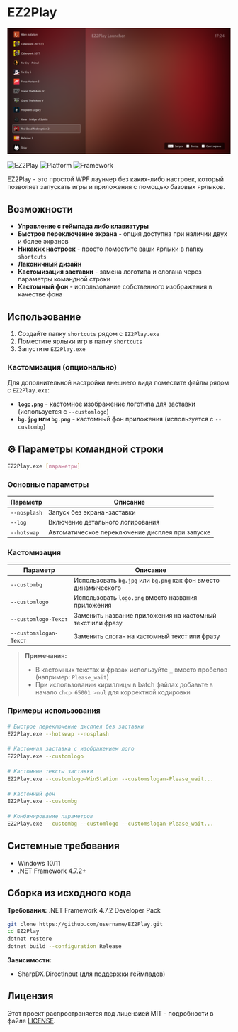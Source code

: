 # EZ2Play

![EZ2Play Screenshot](attach.png)

![EZ2Play](https://img.shields.io/badge/Version-1.1.0.0-blue) ![Platform](https://img.shields.io/badge/Platform-Windows-lightgrey) ![Framework](https://img.shields.io/badge/Framework-WPF-purple)

EZ2Play - это простой WPF лаунчер без каких-либо настроек, который позволяет запускать игры и приложения с помощью базовых ярлыков.

## Возможности

- **Управление с геймпада либо клавиатуры**
- **Быстрое переключение экрана** - опция доступна при наличии двух и более экранов
- **Никаких настроек** - просто поместите ваши ярлыки в папку `shortcuts`
- **Лаконичный дизайн**
- **Кастомизация заставки** - замена логотипа и слогана через параметры командной строки
- **Кастомный фон** - использование собственного изображения в качестве фона

## Использование

1. Создайте папку `shortcuts` рядом с `EZ2Play.exe`
2. Поместите ярлыки игр в папку `shortcuts`
3. Запустите `EZ2Play.exe`

### Кастомизация (опционально)

Для дополнительной настройки внешнего вида поместите файлы рядом с `EZ2Play.exe`:

- **`logo.png`** - кастомное изображение логотипа для заставки (используется с `--customlogo`)
- **`bg.jpg` или `bg.png`** - кастомный фон приложения (используется с `--custombg`)

## ⚙️ Параметры командной строки

```bash
EZ2Play.exe [параметры]
```

### Основные параметры

| Параметр | Описание |
|----------|----------|
| `--nosplash` | Запуск без экрана-заставки |
| `--log` | Включение детального логирования |
| `--hotswap` | Автоматическое переключение дисплея при запуске |

### Кастомизация

| Параметр | Описание |
|----------|----------|
| `--custombg` | Использовать `bg.jpg` или `bg.png` как фон вместо динамического |
| `--customlogo` | Использовать `logo.png` вместо названия приложения |
| `--customlogo-Текст` | Заменить название приложения на кастомный текст или фразу |
| `--customslogan-Текст` | Заменить слоган на кастомный текст или фразу |

> **Примечания:**
> - В кастомных текстах и фразах используйте `_` вместо пробелов (например: `Please_wait`)
> - При использовании кириллицы в batch файлах добавьте в начало `chcp 65001 >nul` для корректной кодировки

### Примеры использования

```bash
# Быстрое переключение дисплея без заставки
EZ2Play.exe --hotswap --nosplash

# Кастомная заставка с изображением лого
EZ2Play.exe --customlogo

# Кастомные тексты заставки
EZ2Play.exe --customlogo-WinStation --customslogan-Please_wait...

# Кастомный фон
EZ2Play.exe --custombg

# Комбинирование параметров
EZ2Play.exe --custombg --customlogo --customslogan-Please_wait...
```

## Системные требования

- Windows 10/11
- .NET Framework 4.7.2+

## Сборка из исходного кода

**Требования:**
.NET Framework 4.7.2 Developer Pack

```bash
git clone https://github.com/username/EZ2Play.git
cd EZ2Play
dotnet restore
dotnet build --configuration Release
```

**Зависимости:**
- SharpDX.DirectInput (для поддержки геймпадов)

## Лицензия

Этот проект распространяется под лицензией MIT - подробности в файле [LICENSE](LICENSE).
